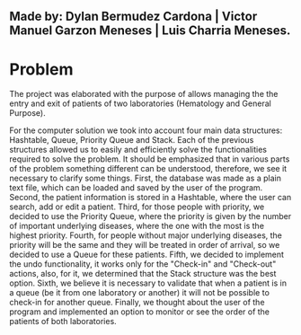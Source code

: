 ## Made by: Dylan Bermudez Cardona | Victor Manuel Garzon Meneses | Luis Charria Meneses.


# Problem

The project was elaborated with the purpose of allows managing the the entry and exit of patients of two laboratories (Hematology and General Purpose).

For the computer solution we took into account four main data structures: Hashtable, Queue, Priority Queue and Stack. Each of the previous structures allowed us 
to easily and efficiently solve the functionalities required to solve the problem. It should be emphasized that in various parts of the problem something different 
can be understood, therefore, we see it necessary to clarify some things. First, the database was made as a plain text file, which can be loaded and saved by the user 
of the program. Second, the patient information is stored in a Hashtable, where the user can search, add or edit a patient. Third, for those people with priority, we 
decided to use the Priority Queue, where the priority is given by the number of important underlying diseases, where the one with the most is the highest priority. 
Fourth, for people without major underlying diseases, the priority will be the same and they will be treated in order of arrival, so we decided to use a Queue for these 
patients. Fifth, we decided to implement the undo functionality, it works only for the "Check-in" and "Check-out" actions, also, for it, we determined that the Stack 
structure was the best option. Sixth, we believe it is necessary to validate that when a patient is in a queue (be it from one laboratory or another) it will not be 
possible to check-in for another queue. Finally, we thought about the user of the program and implemented an option to monitor or see the order of the patients of both 
laboratories.

